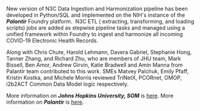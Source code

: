 New version of N3C Data Ingestion and Harmonization pipeline has been developed in Python/SQL and implemented on the NIH's instance of the ***Palantir*** Foundry platform.  N3C ETL ( extracting, transforming, and loading scripts) jobs are added as stepwise pipeline tasks and managed using a unified framework within Foundry to ingest and harmonize all incoming COVID-19 Electronic Health Records.

Along with Chris Chute, Harold Lehmann, Davera Gabriel, Stephanie Hong, Tanner Zhang, and Richard Zhu, who are members of JHU team, Mark Bissell, Ben Amor, Andrew Girvin, Katie Bradwell and Amin Manna from Palantir team contributed to this work. SMEs Matvey Palchuk, Emily Pfaff, Kristin Kostka, and Michele Morris reviewed TriNetX, PCORnet, OMOP, i2b2ACT Common Data Model logic respectively. 

More information on ***Johns Hopkins University, SOM*** is [here](https://ictr.johnshopkins.edu/covid-research-center/).
More information on ***Palantir*** is [here](https://www.palantir.com/solutions/health/).


